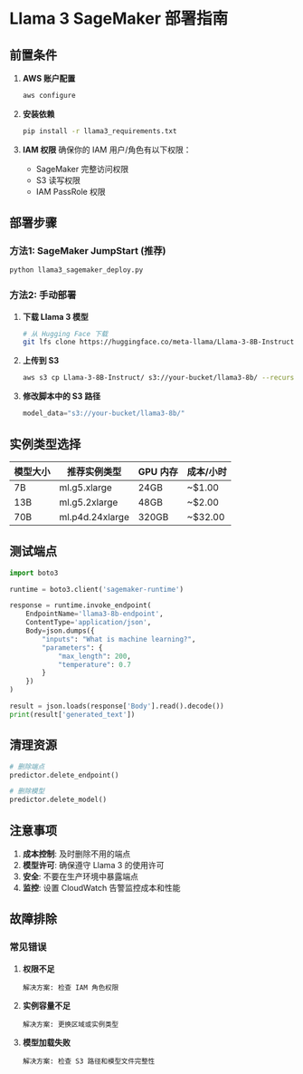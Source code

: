 # Llama 3 SageMaker 部署指南

## 前置条件

1. **AWS 账户配置**
   ```bash
   aws configure
   ```

2. **安装依赖**
   ```bash
   pip install -r llama3_requirements.txt
   ```

3. **IAM 权限**
   确保你的 IAM 用户/角色有以下权限：
   - SageMaker 完整访问权限
   - S3 读写权限
   - IAM PassRole 权限

## 部署步骤

### 方法1: SageMaker JumpStart (推荐)

```python
python llama3_sagemaker_deploy.py
```

### 方法2: 手动部署

1. **下载 Llama 3 模型**
   ```bash
   # 从 Hugging Face 下载
   git lfs clone https://huggingface.co/meta-llama/Llama-3-8B-Instruct
   ```

2. **上传到 S3**
   ```bash
   aws s3 cp Llama-3-8B-Instruct/ s3://your-bucket/llama3-8b/ --recursive
   ```

3. **修改脚本中的 S3 路径**
   ```python
   model_data="s3://your-bucket/llama3-8b/"
   ```

## 实例类型选择

| 模型大小 | 推荐实例类型 | GPU 内存 | 成本/小时 |
|---------|-------------|----------|----------|
| 7B      | ml.g5.xlarge | 24GB     | ~$1.00   |
| 13B     | ml.g5.2xlarge | 48GB    | ~$2.00   |
| 70B     | ml.p4d.24xlarge | 320GB | ~$32.00  |

## 测试端点

```python
import boto3

runtime = boto3.client('sagemaker-runtime')

response = runtime.invoke_endpoint(
    EndpointName='llama3-8b-endpoint',
    ContentType='application/json',
    Body=json.dumps({
        "inputs": "What is machine learning?",
        "parameters": {
            "max_length": 200,
            "temperature": 0.7
        }
    })
)

result = json.loads(response['Body'].read().decode())
print(result['generated_text'])
```

## 清理资源

```python
# 删除端点
predictor.delete_endpoint()

# 删除模型
predictor.delete_model()
```

## 注意事项

1. **成本控制**: 及时删除不用的端点
2. **模型许可**: 确保遵守 Llama 3 的使用许可
3. **安全**: 不要在生产环境中暴露端点
4. **监控**: 设置 CloudWatch 告警监控成本和性能

## 故障排除

### 常见错误

1. **权限不足**
   ```
   解决方案: 检查 IAM 角色权限
   ```

2. **实例容量不足**
   ```
   解决方案: 更换区域或实例类型
   ```

3. **模型加载失败**
   ```
   解决方案: 检查 S3 路径和模型文件完整性
   ```
